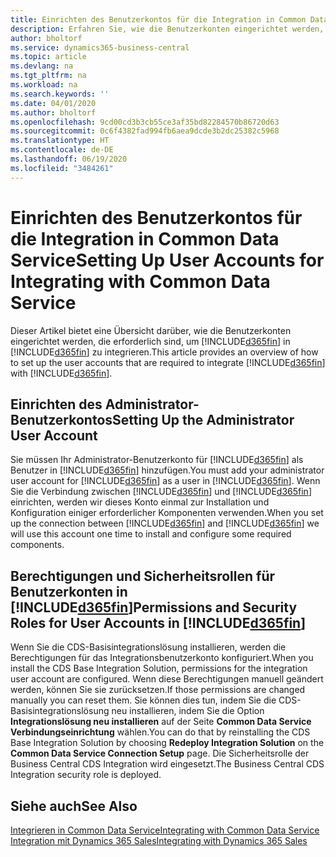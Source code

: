 ```yaml
---
title: Einrichten des Benutzerkontos für die Integration in Common Data Service | Microsoft Docs
description: Erfahren Sie, wie die Benutzerkonten eingerichtet werden, die die Apps zum Austausch von Daten verwenden, und die Mitarbeiter nutzen, um auf Daten in den Apps zuzugreifen und diese Daten zu synchronisieren.
author: bholtorf
ms.service: dynamics365-business-central
ms.topic: article
ms.devlang: na
ms.tgt_pltfrm: na
ms.workload: na
ms.search.keywords: ''
ms.date: 04/01/2020
ms.author: bholtorf
ms.openlocfilehash: 9cd00cd3b3cb55ce3af35bd82284570b86720d63
ms.sourcegitcommit: 0c6f4382fad994fb6aea9dcde3b2dc25382c5968
ms.translationtype: HT
ms.contentlocale: de-DE
ms.lasthandoff: 06/19/2020
ms.locfileid: "3484261"
---
```

# <a name="setting-up-user-accounts-for-integrating-with-common-data-service"></a><span data-ttu-id="80176-103">Einrichten des Benutzerkontos für die Integration in Common Data Service</span><span class="sxs-lookup"><span data-stu-id="80176-103">Setting Up User Accounts for Integrating with Common Data Service</span></span>
<span data-ttu-id="80176-104">Dieser Artikel bietet eine Übersicht darüber, wie die Benutzerkonten eingerichtet werden, die erforderlich sind, um [!INCLUDE[d365fin](includes/d365fin_md.md)] in [!INCLUDE[d365fin](includes/cds_long_md.md)] zu integrieren.</span><span class="sxs-lookup"><span data-stu-id="80176-104">This article provides an overview of how to set up the user accounts that are required to integrate [!INCLUDE[d365fin](includes/cds_long_md.md)] with [!INCLUDE[d365fin](includes/d365fin_md.md)].</span></span>  

## <a name="setting-up-the-administrator-user-account"></a><span data-ttu-id="80176-105">Einrichten des Administrator-Benutzerkontos</span><span class="sxs-lookup"><span data-stu-id="80176-105">Setting Up the Administrator User Account</span></span>
<span data-ttu-id="80176-106">Sie müssen Ihr Administrator-Benutzerkonto für [!INCLUDE[d365fin](includes/d365fin_md.md)] als Benutzer in [!INCLUDE[d365fin](includes/cds_long_md.md)] hinzufügen.</span><span class="sxs-lookup"><span data-stu-id="80176-106">You must add your administrator user account for [!INCLUDE[d365fin](includes/d365fin_md.md)] as a user in [!INCLUDE[d365fin](includes/cds_long_md.md)].</span></span> <span data-ttu-id="80176-107">Wenn Sie die Verbindung zwischen [!INCLUDE[d365fin](includes/d365fin_md.md)] und [!INCLUDE[d365fin](includes/cds_long_md.md)] einrichten, werden wir dieses Konto einmal zur Installation und Konfiguration einiger erforderlicher Komponenten verwenden.</span><span class="sxs-lookup"><span data-stu-id="80176-107">When you set up the connection between [!INCLUDE[d365fin](includes/d365fin_md.md)] and [!INCLUDE[d365fin](includes/cds_long_md.md)] we will use this account one time to install and configure some required components.</span></span> 

## <a name="permissions-and-security-roles-for-user-accounts-in-d365fin"></a><span data-ttu-id="80176-108">Berechtigungen und Sicherheitsrollen für Benutzerkonten in [!INCLUDE[d365fin](includes/cds_long_md.md)]</span><span class="sxs-lookup"><span data-stu-id="80176-108">Permissions and Security Roles for User Accounts in [!INCLUDE[d365fin](includes/cds_long_md.md)]</span></span>
<span data-ttu-id="80176-109">Wenn Sie die CDS-Basisintegrationslösung installieren, werden die Berechtigungen für das Integrationsbenutzerkonto konfiguriert.</span><span class="sxs-lookup"><span data-stu-id="80176-109">When you install the CDS Base Integration Solution, permissions for the integration user account are configured.</span></span> <span data-ttu-id="80176-110">Wenn diese Berechtigungen manuell geändert werden, können Sie sie zurücksetzen.</span><span class="sxs-lookup"><span data-stu-id="80176-110">If those permissions are changed manually you can reset them.</span></span> <span data-ttu-id="80176-111">Sie können dies tun, indem Sie die CDS-Basisintegrationslösung neu installieren, indem Sie die Option **Integrationslösung neu installieren** auf der Seite **Common Data Service Verbindungseinrichtung** wählen.</span><span class="sxs-lookup"><span data-stu-id="80176-111">You can do that by reinstalling the CDS Base Integration Solution by choosing **Redeploy Integration Solution** on the **Common Data Service Connection Setup** page.</span></span> <span data-ttu-id="80176-112">Die Sicherheitsrolle der Business Central CDS Integration wird eingesetzt.</span><span class="sxs-lookup"><span data-stu-id="80176-112">The Business Central CDS Integration security role is deployed.</span></span>

<!--
The following tables list the minimum permissions for the user accounts in [!INCLUDE[d365fin](includes/cds_long_md.md)].

### Minimum Permissions for the Administrator
The following table displays the minimum permissions on each tab for each security role that is required for the administrator user.

##### Customization
|Security Role|Access Level|Dynamics NAV 2018 and Earlier|Business Central <br> October 2018|Business Central <br> April 2019|
|----|----|-----|----|----|
|Model Driven App|Global|||Read|
|Plugin Assembly|Global|Read|Read|Read|
|Plugin Type|Global|Read|Read|Read|
|Relationship|Global|||Read|
|SDK Message|Global|Read|Read|Read|
|SDK Message Proessing Step|Global|Read|Read|Read|
|SDK Message Proessing Step Image|Global|Read|Read|Read|
|System From|Global|||Write|

##### Custom Entities
|Security Role|Access Level|Dynamics NAV 2018 and Earlier|Business Central <br> October 2018|Business Central <br> April 2020|
|----|----|-----|----|----|
|Business Central Account Statistics|Global|Read|Read|Read|
|Business Central Connection|Global|Create, Read, Write, Delete|Create, Read, Write, Delete|Create, Read, Write, Delete|
|Post Configuration|Global|||Write|

### Minimum Permissions for automatically created [!INCLUDE[d365fin](includes/d365fin_md.md)] Integration application user
The following table displays the minimum permissions on each tab for each security role that is required for the automatically created [!INCLUDE[d365fin](includes/d365fin_md.md)] Integration application user.

##### Core Records
|Security Role|Access Level|Dynamics NAV 2018 and Earlier|Business Central <br> October 2018|Business Central <br> April 2019|
|----|----|-----|----|----|
|Account|Global|Create, Read, Write, Append, Append To, Assign|Create, Read, Write, Append, Append To, Assign|Create, Read, Write, Append, Append To, Assign|
|Action Card|Global||Read|Read|
|Connection|Global|Read|Read|Read|
|Contact|Global|Create, Read, Write, Append, Append To|Create, Read, Write, Append, Append To|Create, Read, Write, Append, Append To|
|Note|Global|||Create, Read, Write, Delete Append, Assign|
|Opportunity|Global||Create, Read, Write, Append, Append To|Create, Read, Write, Append, Append To|
|Post|Global|||Create, Read, Append To|
|User Entity UI|User|Create, Read, Write|Create, Read, Write|Create, Read, Write|

##### Sales
|Security Role|Access Level|Dynamics NAV 2018 and Earlier|Business Central <br> October 2018|Business Central <br> April 2019|
|----|----|-----|----|----|
|Invoice|Global|Create, Read, Write, Append, Append To|Create, Read, Write, Append, Append To|Create, Read, Write, Append, Append To|
|Order|Global|Read, Write, Append To|Read, Write, Append To|Read, Write, Append, Append To, Assign|
|Product|Global|Create, Read, Write, Append, Append To|Create, Read, Write, Append, Append To|Create, Read, Write, Append, Append To|
|Property|Global|Read|Read|Read|
|Property Association|Global|Read|Read|Read|
|Property Option Set Item|Global|Read|Read|Read|
|Quote|Global|Read|Read|Read|

##### Service
|Security Role|Access Level|Dynamics NAV 2018 and Earlier|Business Central <br> October 2018|Business Central <br> April 2019|
|----|----|-----|----|----|
|Case|Global|Read|Read|Read|

##### Business Management
|Security Role|Access Level|Dynamics NAV 2018 and Earlier|Business Central <br> October 2018|Business Central <br> April 2019|
|----|----|-----|----|----|
|Currency|Global|Create, Read, Write|Create, Read, Write|Create, Read, Write|
|Organization|Global|Read, Write|Read, Write|Read, Write|
|Security Role|Global|||Read|
|User|Global|Create, Read, Write, Append, Append To|Create, Read, Write, Append, Append To|Create, Read, Write, Append, Append To|
|User Settings|Global|Create, Read, Write, Delete, Append To|Create, Read, Write, Delete, Append To|Create, Read, Write, Delete, Append To|
|Act on Behalf of Another User|Global|Yes|Yes|Yes|

##### Customization
|Security Role|Access Level|Dynamics NAV 2018 and Earlier|Business Central <br> October 2018|Business Central <br> April 2019|
|----|----|-----|----|----|
|Field|Global||Read|Read|
|Plug-in Assembly|Global|Read|Read|Read|
|Plug-in Type|Global|Read|Read|Read|
|SDK Message|Global|Read|Read|Read|
|SDK Message Processing Step|Global|Read|Read|Read|
|Web Resource|Global|Read|Read|Read|

##### Custom Entities
|Security Role|Access Level|Dynamics NAV 2018 and Earlier|Business Central <br> October 2018|Business Central <br> April 2019|
|----|----|-----|----|----|
|Dynamics 365 Business Central Account Statistics|Global|Create, Read, Write, Append To|Create, Read, Write, Append To|Create, Read, Write, Append To|
|Dynamics 365 Business Central Connection|Global|Read|Read|Read|

### Product Availability User
You can allow sales people to view inventory levels for the items they sell by granting them the permissions described in the following table.

##### Custom Entities
|Security Role|Access Level|Dynamics NAV 2018 and Earlier|Business Central <br> October 2018|Business Central <br> April 2019|
|----|----|-----|----|----|
|Dynamics 365 Business Central Account Statistics|Global|Create, Read, Write, Append To|Create, Read, Write, Append To|Create, Read, Write, Append To|
|Dynamics 365 Business Central Connection|Global|Read|Read|Read|

-->

## <a name="see-also"></a><span data-ttu-id="80176-113">Siehe auch</span><span class="sxs-lookup"><span data-stu-id="80176-113">See Also</span></span>  
[<span data-ttu-id="80176-114">Integrieren in Common Data Service</span><span class="sxs-lookup"><span data-stu-id="80176-114">Integrating with Common Data Service</span></span>](admin-common-data-service.md)  
[<span data-ttu-id="80176-115">Integration mit Dynamics 365 Sales</span><span class="sxs-lookup"><span data-stu-id="80176-115">Integrating with Dynamics 365 Sales</span></span>](admin-prepare-dynamics-365-for-sales-for-integration.md)  
